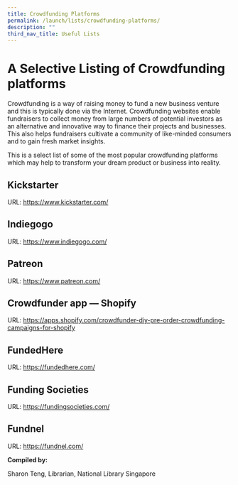 ```yaml
---
title: Crowdfunding Platforms
permalink: /launch/lists/crowdfunding-platforms/
description: ""
third_nav_title: Useful Lists
---
```

# A Selective Listing of Crowdfunding platforms  

 

Crowdfunding is a way of raising money to fund a new business venture and this is typically done via the Internet. Crowdfunding websites enable fundraisers to collect money from large numbers of potential investors as an alternative and innovative way to finance their projects and businesses. This also helps fundraisers cultivate a community of like-minded consumers and to gain fresh market insights. 

 

This is a select list of some of the most popular crowdfunding platforms which may help to transform your dream product or business into reality. 

 

## Kickstarter 

URL: <https://www.kickstarter.com/>  

 

## Indiegogo 

URL: <https://www.indiegogo.com/>  

 

## Patreon 

URL: <https://www.patreon.com/>  

 

## Crowdfunder app — Shopify  

URL: <https://apps.shopify.com/crowdfunder-diy-pre-order-crowdfunding-campaigns-for-shopify>  

 

## FundedHere 

URL: <https://fundedhere.com/>  

 

## Funding Societies 

URL: <https://fundingsocieties.com/> 

 

## Fundnel 

URL: <https://fundnel.com/>  

**Compiled by:** 

Sharon Teng, Librarian, National Library Singapore  

 